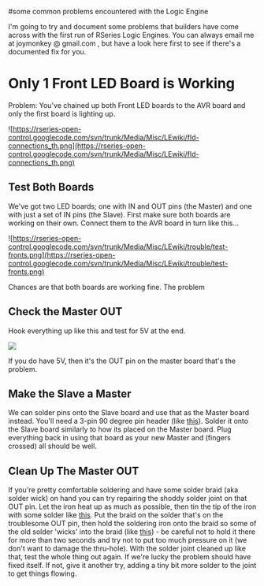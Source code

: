 #some common problems encountered with the Logic Engine

I'm going to try and document some problems that builders have come across with the first run of RSeries Logic Engines. You can always email me at joymonkey @ gmail.com , but have a look here first to see if there's a documented fix for you.


# Only 1 Front LED Board is Working #
Problem: You've chained up both Front LED boards to the AVR board and only the first board is lighting up.

![https://rseries-open-control.googlecode.com/svn/trunk/Media/Misc/LEwiki/fld-connections_th.png](https://rseries-open-control.googlecode.com/svn/trunk/Media/Misc/LEwiki/fld-connections_th.png)
## Test Both Boards ##
We've got two LED boards; one with IN and OUT pins (the Master) and one with just a set of IN pins (the Slave). First make sure both boards are working on their own. Connect them to the AVR board in turn like this...

![https://rseries-open-control.googlecode.com/svn/trunk/Media/Misc/LEwiki/trouble/test-fronts.png](https://rseries-open-control.googlecode.com/svn/trunk/Media/Misc/LEwiki/trouble/test-fronts.png)

Chances are that both boards are working fine. The problem

## Check the Master OUT ##
Hook everything up like this and test for 5V at the end.

<a href='https://rseries-open-control.googlecode.com/svn/trunk/Media/Misc/LEwiki/trouble/joshimus.png'><img src='https://rseries-open-control.googlecode.com/svn/trunk/Media/Misc/LEwiki/trouble/joshimus_th.png' /></a>

If you do have 5V, then it's the OUT pin on the master board that's the problem.

## Make the Slave a Master ##
We can solder pins onto the Slave board and use that as the Master board instead. You'll need a 3-pin 90 degree pin header (like <a href='https://www.sparkfun.com/products/553'>this</a>). Solder it onto the Slave board similarly to how its placed on the Master board. Plug everything back in using that board as your new Master and (fingers crossed) all should be well.

## Clean Up The Master OUT ##
If you're pretty comfortable soldering and have some solder braid (aka solder wick) on hand you can try repairing the shoddy solder joint on that OUT pin. Let the iron heat up as much as possible, then tin the tip of the iron with some solder like <a href='http://youtu.be/Rm28jkKGMz4?t=54s'>this</a>. Put the braid on the solder that's on the troublesome OUT pin, then hold the soldering iron onto the braid so some of the old solder 'wicks' into the braid (like <a href='http://youtu.be/BrAJpz9Mdm4?t=2m17s'>this</a>) - be careful not to hold it there for more than two seconds and try not to put too much pressure on it (we don't want to damage the thru-hole). With the solder joint cleaned up like that, test the whole thing out again. If we're lucky the problem should have fixed itself. If not, give it another try, adding a tiny bit more solder to the joint to get things flowing.

